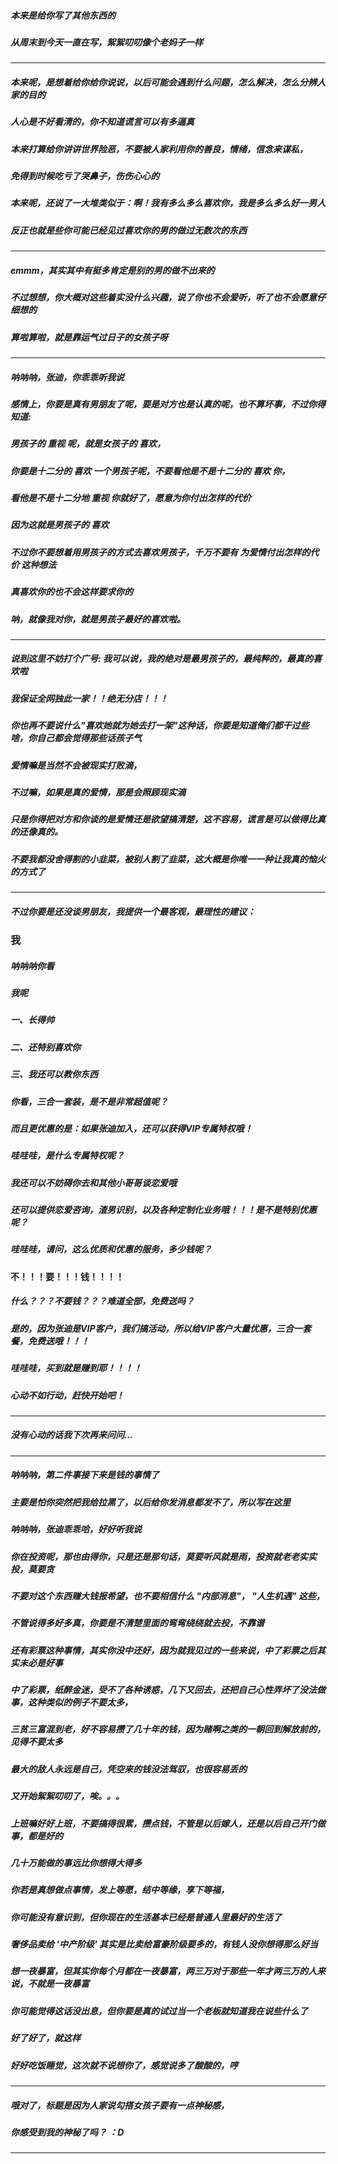 
##### 本来是给你写了其他东西的
##### 从周末到今天一直在写，絮絮叨叨像个老妈子一样

------

##### 本来呢，是想着给你给你说说，以后可能会遇到什么问题，怎么解决，怎么分辨人家的目的
##### 人心是不好看清的，你不知道谎言可以有多逼真
##### 本来打算给你讲讲世界险恶，不要被人家利用你的善良，情绪，信念来谋私，
##### 免得到时候吃亏了哭鼻子，伤伤心心的
##### 本来呢，还说了一大堆类似于：啊！我有多么多么喜欢你，我是多么多么好一男人
##### 反正也就是些你可能已经见过喜欢你的男的做过无数次的东西

------

##### emmm，其实其中有挺多肯定是别的男的做不出来的

##### 不过想想，你大概对这些着实没什么兴趣，说了你也不会爱听，听了也不会愿意仔细想的

##### 算啦算啦，就是靠运气过日子的女孩子呀


------------

##### 呐呐呐，张迪，你乖乖听我说

##### 感情上，你要是真有男朋友了呢，要是对方也是认真的呢，也不算坏事，不过你得知道:
##### 男孩子的 重视 呢，就是女孩子的 喜欢，
##### 你要是十二分的 喜欢 一个男孩子呢，不要看他是不是十二分的 喜欢 你，
##### 看他是不是十二分地 重视 你就好了，愿意为你付出怎样的代价
##### 因为这就是男孩子的 喜欢 

##### 不过你不要想着用男孩子的方式去喜欢男孩子，千万不要有 为爱情付出怎样的代价 这种想法
##### 真喜欢你的也不会这样要求你的
##### 呐，就像我对你，就是男孩子最好的喜欢啦。

-----

##### 说到这里不妨打个广号: 我可以说，我的绝对是最男孩子的，最纯粹的，最真的喜欢啦
##### 我保证全网独此一家！！绝无分店！！！

##### 你也再不要说什么"喜欢她就为她去打一架"这种话，你要是知道俺们都干过些啥，你自己都会觉得那些话孩子气

##### 爱情嘛是当然不会被现实打败滴，
##### 不过嘛，如果是真的爱情，那是会照顾现实滴

##### 只是你得把对方和你谈的是爱情还是欲望搞清楚，这不容易，谎言是可以做得比真的还像真的。
##### 不要我都没舍得割的小韭菜，被别人割了韭菜，这大概是你唯一一种让我真的恼火的方式了

-------

##### 不过你要是还没谈男朋友，我提供一个最客观，最理性的建议：

### 我

##### 呐呐呐你看
##### 我呢
##### 一、长得帅
##### 二、还特别喜欢你
##### 三、我还可以教你东西
##### 你看，三合一套装，是不是非常超值呢？ 
##### 而且更优惠的是：如果张迪加入，还可以获得VIP专属特权哦！
##### 哇哇哇，是什么专属特权呢？
##### 我还可以不妨碍你去和其他小哥哥谈恋爱哦
##### 还可以提供恋爱咨询，渣男识别，以及各种定制化业务哦！！！是不是特别优惠呢？

##### 哇哇哇，请问，这么优质和优惠的服务，多少钱呢？

#### 不！！！要！！！钱！！！！
##### 什么？？？不要钱？？？难道全部，免费送吗？
##### 是的，因为张迪是VIP客户，我们搞活动，所以给VIP客户大量优惠，三合一套餐，免费送哦！！！
##### 哇哇哇，买到就是赚到耶！！！！

##### 心动不如行动，赶快开始吧！

--------

##### 没有心动的话我下次再来问问...

---------

##### 呐呐呐，第二件事接下来是钱的事情了

##### 主要是怕你突然把我给拉黑了，以后给你发消息都发不了，所以写在这里
##### 呐呐呐，张迪乖乖哈，好好听我说

##### 你在投资呢，那也由得你，只是还是那句话，莫要听风就是雨，投资就老老实实投，莫要贪
##### 不要对这个东西赚大钱报希望，也不要相信什么 "内部消息"， "人生机遇" 这些，
##### 不管说得多好多真，你要是不清楚里面的弯弯绕绕就去投，不靠谱

##### 还有彩票这种事情，其实你没中还好，因为就我见过的一些来说，中了彩票之后其实未必是好事
##### 中了彩票，纸醉金迷，受不了各种诱惑，几下又回去，还把自己心性弄坏了没法做事，这种类似的例子不要太多，
##### 三贫三富混到老，好不容易攒了几十年的钱，因为赌啊之类的一朝回到解放前的，见得不要太多
##### 最大的敌人永远是自己，凭空来的钱没法驾驭，也很容易丢的

##### 又开始絮絮叨叨了，唉。。。

##### 上班嘛好好上班，不要搞得很累，攒点钱，不管是以后嫁人，还是以后自己开门做事，都是好的
##### 几十万能做的事远比你想得大得多
##### 你若是真想做点事情，发上等愿，结中等缘，享下等福，
##### 你可能没有意识到，但你现在的生活基本已经是普通人里最好的生活了
##### 奢侈品卖给 '中产阶级' 其实是比卖给富豪阶级要多的，有钱人没你想得那么好当
##### 想一夜暴富，但其实你每个月都在一夜暴富，两三万对于那些一年才两三万的人来说，不就是一夜暴富
##### 你可能觉得这话没出息，但你要是真的试过当一个老板就知道我在说些什么了

##### 好了好了，就这样

##### 好好吃饭睡觉，这次就不说想你了，感觉说多了酸酸的，哼

------

##### 哦对了，标题是因为人家说勾搭女孩子要有一点神秘感，
##### 你感受到我的神秘了吗？ ：D


------
